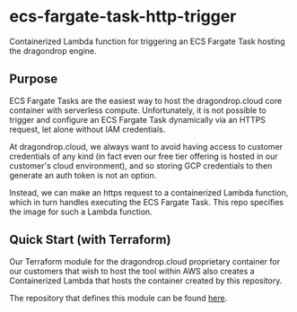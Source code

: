 # ecs-fargate-task-http-trigger
Containerized Lambda function for triggering an ECS Fargate Task hosting the dragondrop engine.

## Purpose
ECS Fargate Tasks are the easiest way to host the dragondrop.cloud core container with serverless compute. Unfortunately, it is
not possible to trigger and configure an ECS Fargate Task dynamically via an HTTPS request, let alone without IAM credentials.

At dragondrop.cloud, we always want to avoid having access to customer credentials of any kind (in fact even our
free tier offering is hosted in our customer's cloud environment), and so storing GCP credentials to then generate
an auth token is not an option.

Instead, we can make an https request to a containerized Lambda function, which in turn handles executing the ECS Fargate Task. This repo
specifies the image for such a Lambda function.

## Quick Start (with Terraform)
Our Terraform module for the dragondrop.cloud proprietary container for our customers that wish to host the tool within AWS
also creates a Containerized Lambda that hosts the container created by this repository.

The repository that defines this module can be found [here](https://github.com/dragondrop-cloud/terraform-aws-dragondrop-compute).
